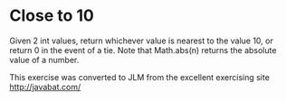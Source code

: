 
# Close to 10 #
Given 2 int values, return whichever value is nearest to the value 10,
or return 0 in the event of a tie. Note that Math.abs(n) returns the
absolute value of a number.

This exercise was converted to JLM from the excellent exercising site http://javabat.com/

